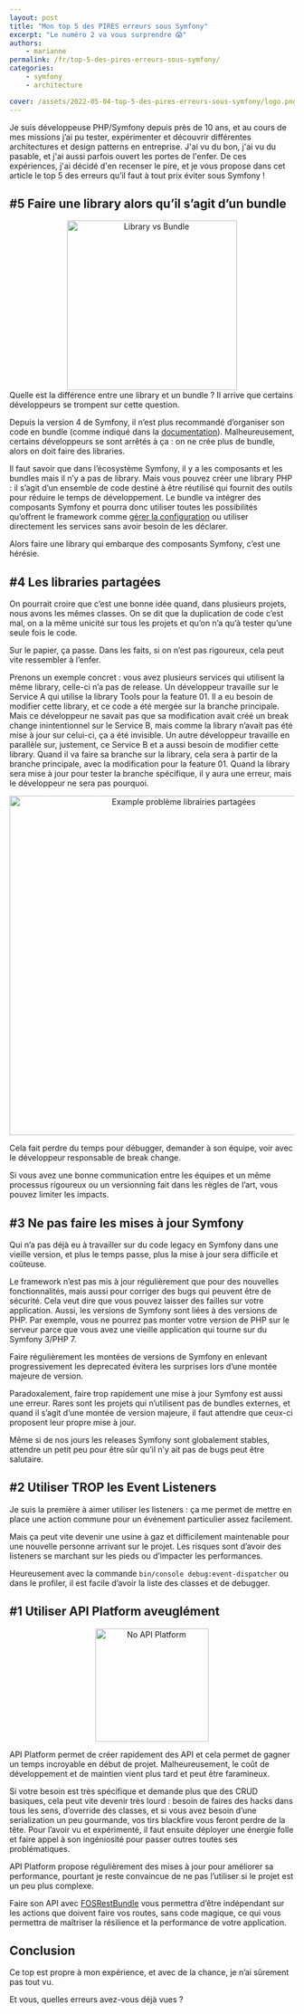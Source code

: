```yaml
---
layout: post
title: "Mon top 5 des PIRES erreurs sous Symfony"
excerpt: "Le numéro 2 va vous surprendre 😱"
authors:
    - marianne
permalink: /fr/top-5-des-pires-erreurs-sous-symfony/
categories:
    - symfony
    - architecture

cover: /assets/2022-05-04-top-5-des-pires-erreurs-sous-symfony/logo.png
---
```


Je suis développeuse PHP/Symfony depuis près de 10 ans, et au cours de mes missions j’ai pu tester, expérimenter et découvrir différentes architectures et design patterns en entreprise. J'ai vu du bon, j'ai vu du pasable, et j'ai aussi parfois ouvert les portes de l'enfer. De ces expériences, j'ai décidé d'en recenser le pire, et je vous propose dans cet article le top 5 des erreurs qu’il faut à tout prix éviter sous Symfony !

## #5 Faire une library alors qu’il s’agit d’un bundle

<div style="text-align: center;">
    <img src="{{ site.baseurl }}/assets/2022-05-04-top-5-des-pires-erreurs-sous-symfony/libraryvsbundle.png" width="300px" alt="Library vs Bundle" style="display: block; margin: auto;"/>
</div>
Quelle est la différence entre une library et un bundle ? Il arrive que certains développeurs se trompent sur cette question.

Depuis la version 4 de Symfony, il n’est plus recommandé d’organiser son code en bundle (comme indiqué dans la [documentation](https://symfony.com/doc/current/bundles.html)). Malheureusement, certains développeurs se sont arrêtés à ça : on ne crée plus de bundle, alors on doit faire des libraries.

Il faut savoir que dans l’écosystème Symfony, il y a les composants et les bundles mais il n’y a pas de library.
Mais vous pouvez créer une library PHP : il s’agit d’un ensemble de code destiné à être réutilisé qui fournit des outils pour réduire le temps de développement.
Le bundle va intégrer des composants Symfony et pourra donc utiliser toutes les possibilités qu’offrent le framework comme [gérer la configuration](https://symfony.com/doc/current/bundles/configuration.html) ou utiliser directement les services sans avoir besoin de les déclarer.

Alors faire une library qui embarque des composants Symfony, c’est une hérésie.

## #4 Les libraries partagées
On pourrait croire que c’est une bonne idée quand, dans plusieurs projets, nous avons les mêmes classes. On se dit que la duplication de code c’est mal, on a la même unicité sur tous les projets et qu’on n’a qu’à tester qu’une seule fois le code.

Sur le papier, ça passe. Dans les faits, si on n’est pas rigoureux, cela peut vite ressembler à l’enfer.

Prenons un exemple concret : vous avez plusieurs services qui utilisent la même library, celle-ci n’a pas de release.
Un développeur travaille sur le Service A qui utilise la library Tools pour la feature 01. Il a eu besoin de modifier cette library, et ce code a été mergée sur la branche principale.
Mais ce développeur ne savait pas que sa modification avait créé un break change inintentionnel sur le Service B, mais comme la library n’avait pas été mise à jour sur celui-ci, ça a été invisible.
Un autre développeur travaille en parallèle sur, justement, ce Service B et a aussi besoin de modifier cette library. Quand il va faire sa branche sur la library, cela sera à partir de la branche principale, avec la modification pour la feature 01. Quand la library sera mise à jour pour tester la branche spécifique, il y aura une erreur, mais le développeur ne sera pas pourquoi.

<div style="text-align: center;">
    <img src="{{ site.baseurl }}/assets/2022-05-04-top-5-des-pires-erreurs-sous-symfony/librairies-partagees.png" width="600px" alt="Example problème librairies partagées" style="display: block; margin: auto;"/>
</div>

Cela fait perdre du temps pour débugger, demander à son équipe, voir avec le développeur responsable de break change.

Si vous avez une bonne communication entre les équipes et un même processus rigoureux ou un versionning fait dans les règles de l’art, vous pouvez limiter les impacts.

## #3 Ne pas faire les mises à jour Symfony
Qui n’a pas déjà eu à travailler sur du code legacy en Symfony dans une vieille version, et plus le temps passe, plus la mise à jour sera difficile et coûteuse.

Le framework n’est pas mis à jour régulièrement que pour des nouvelles fonctionnalités, mais aussi pour corriger des bugs qui peuvent être de sécurité. Cela veut dire que vous pouvez laisser des failles sur votre application.
Aussi, les versions de Symfony sont liées à des versions de PHP. Par exemple, vous ne pourrez pas monter votre version de PHP sur le serveur parce que vous avez une vieille application qui tourne sur du Symfony 3/PHP 7.

Faire régulièrement les montées de versions de Symfony en enlevant progressivement les deprecated évitera les surprises lors d’une montée majeure de version.

Paradoxalement, faire trop rapidement une mise à jour Symfony est aussi une erreur.
Rares sont les projets qui n’utilisent pas de bundles externes, et quand il s’agit d’une montée de version majeure, il faut attendre que ceux-ci proposent leur propre mise à jour.

Même si de nos jours les releases Symfony sont globalement stables, attendre un petit peu pour être sûr qu’il n’y ait pas de bugs peut être salutaire.

## #2 Utiliser TROP les Event Listeners

Je suis la première à aimer utiliser les listeners : ça me permet de mettre en place une action commune pour un événement particulier assez facilement.

Mais ça peut vite devenir une usine à gaz et difficilement maintenable pour une nouvelle personne arrivant sur le projet. Les risques sont d’avoir des listeners se marchant sur les pieds ou d’impacter les performances.

Heureusement avec la commande `bin/console debug:event-dispatcher` ou dans le profiler, il est facile d’avoir la liste des classes et de debugger.

## #1 Utiliser API Platform aveuglément

<div style="text-align: center;">
    <img src="{{ site.baseurl }}/assets/2022-05-04-top-5-des-pires-erreurs-sous-symfony/no-api-platform.png" width="200px" alt="No API Platform" style="display: block; margin: auto;"/>
</div>

API Platform permet de créer rapidement des API et cela permet de gagner un temps incroyable en début de projet. Malheureusement, le coût de développement et de maintien vient plus tard et peut être faramineux.

Si votre besoin est très spécifique et demande plus que des CRUD basiques, cela peut vite devenir très lourd : besoin de faires des hacks dans tous les sens, d’override des classes, et si vous avez besoin d’une serialization un peu gourmande, vos tirs blackfire vous feront perdre de la tête. Pour l’avoir vu et expérimenté, il faut ensuite déployer une énergie folle et faire appel à son ingéniosité pour passer outres toutes ses problématiques.

API Platform propose régulièrement des mises à jour pour améliorer sa performance, pourtant je reste convaincue de ne pas l’utiliser si le projet est un peu plus complexe.

Faire son API avec [FOSRestBundle](https://github.com/FriendsOfSymfony/FOSRestBundle) vous permettra d’être indépendant sur les actions que doivent faire vos routes, sans code magique, ce qui vous permettra de maîtriser la résilience et la performance de votre application.

## Conclusion
Ce top est propre à mon expérience, et avec de la chance, je n’ai sûrement pas tout vu.

Et vous, quelles erreurs avez-vous déjà vues ?
